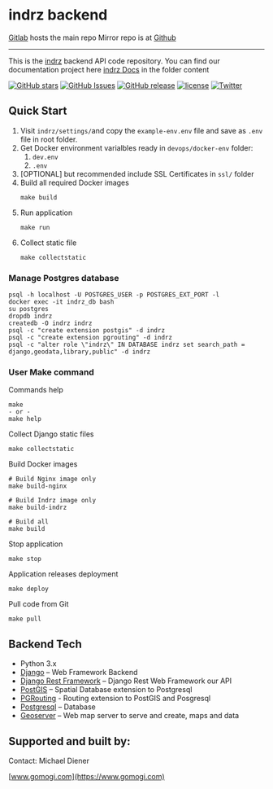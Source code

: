 # indrz backend
[Gitlab](https://gitlab.com/indrz/indrz-backend) hosts the main repo 
Mirror repo is at [Github](https://github.com/indrz/indrz-be)

----------------------

This is the [indrz](https://www.indrz.com) backend API code repository. You can find our 
documentation project here [indrz Docs](https://gitlab.com/indrz/indrz-doc) in the folder content


[![GitHub stars](https://img.shields.io/github/stars/indrz/indrz.svg?style=flat-square)](https://github.com/indrz/indrz/stargazers)
[![GitHub Issues](https://img.shields.io/github/issues/indrz/indrz.svg)](https://github.com/indrz/indrz/issues)
[![GitHub release](https://img.shields.io/github/release/indrz/indrz.svg)](https://github.com/indrz/indrz/releases)
[![license](https://img.shields.io/badge/license-AGPL-blue.svg?style=flat-square)](https://raw.githubusercontent.com/indrz/indrz/master/LICENSE)
[![Twitter](https://img.shields.io/twitter/url/https/github.com/indrz/indrz.svg?style=social)](https://twitter.com/intent/tweet?text=Wow:&url=%5Bobject%20Object%5D)

## Quick Start

1. Visit `indrz/settings/`and copy the `example-env.env` file and save as `.env` file in root folder.
2. Get Docker environment varialbles ready in `devops/docker-env` folder:
    1.  `dev.env`
    2.  `.env`
3. [OPTIONAL] but recommended include SSL Certificates in `ssl/` folder
4. Build all required Docker images
    ```
    make build
    ```
5. Run application
    ```
    make run
    ```
6. Collect static file
    ```
    make collectstatic
    ```

### Manage Postgres database

```
psql -h localhost -U POSTGRES_USER -p POSTGRES_EXT_PORT -l
docker exec -it indrz_db bash
su postgres
dropdb indrz
createdb -O indrz indrz
psql -c "create extension postgis" -d indrz
psql -c "create extension pgrouting" -d indrz
psql -c "alter role \"indrz\" IN DATABASE indrz set search_path = django,geodata,library,public" -d indrz
```

### User Make command

Commands help

```
make
- or -
make help
```

Collect Django static files
```
make collectstatic
```

Build Docker images

```
# Build Nginx image only
make build-nginx

# Build Indrz image only
make build-indrz

# Build all
make build
```

Stop application 
```
make stop
```

Application releases deployment 
```
make deploy
```

Pull code from Git 
```
make pull
```

## Backend Tech

* Python 3.x
* [Django](http://djangoproject.com) – Web Framework Backend
* [Django Rest Framework](http://www.django-rest-framework.org) – Django Rest Web Framework our API
* [PostGIS](http://postgis.net) – Spatial Database extension to Postgresql
* [PGRouting](http://pgrouting.org) - Routing extension to PostGIS and Posgresql
* [Postgresql](http://www.postgresql.org) – Database
* [Geoserver](http://geoserver.org) – Web map server to serve and create, maps and data


## Supported and built by:

Contact: Michael Diener

[www.gomogi.com](https://www.gomogi.com)


